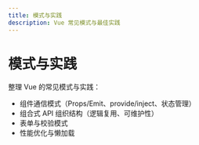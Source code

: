 ```yaml
---
title: 模式与实践
description: Vue 常见模式与最佳实践
---
```


# 模式与实践

整理 Vue 的常见模式与实践：

- 组件通信模式（Props/Emit、provide/inject、状态管理）
- 组合式 API 组织结构（逻辑复用、可维护性）
- 表单与校验模式
- 性能优化与懒加载